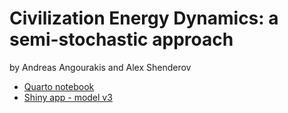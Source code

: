 # Civilization Energy Dynamics: a semi-stochastic approach

by Andreas Angourakis and Alex Shenderov

-   [Quarto notebook]()
-   [Shiny app - model v3](https://andros-spica.shinyapps.io/civilizationEnergyDynamicsSolver/)
